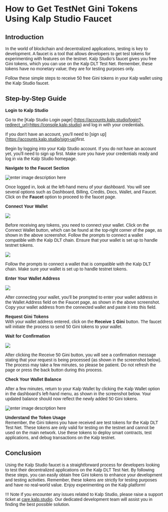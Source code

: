 <style> body {  font-family: "Source Sans 3", sans-serif!important; }</style>
<link href="https://fonts.googleapis.com/css2?family=Source+Sans+3:ital,wght@0,200..900;1,200..900&display=swap" rel="stylesheet">    <link rel="stylesheet" href="https://fonts.googleapis.com/icon?family=Material+Icons">

# How to Get TestNet Gini Tokens Using Kalp Studio Faucet

## **Introduction**

In the world of blockchain and decentralized applications, testing is key to development. A faucet is a tool that allows developers to get test tokens for experimenting with features on the testnet. Kalp Studio’s faucet gives you free Gini tokens, which you can use on the Kalp DLT Test Net. Remember, these tokens have no monetary value; they are for testing purposes only.

Follow these simple steps to receive 50 free Gini tokens in your Kalp wallet using the Kalp Studio faucet.

## **Step-by-Step Guide**

**Login to Kalp Studio**  


Go to the [Kalp Studio Login page] (https://accounts.kalp.studio/login?redirect_url=https://console.kalp.studio) and log in with your credentials.

If you don’t have an account, you’ll need to [sign up] (https://accounts.kalp.studio/sign-up)first.

Begin by logging into your Kalp Studio account. If you do not have an account yet, you'll need to sign up first. Make sure you have your credentials ready and log in via the Kalp Studio homepage.
    
**Navigate to the Faucet Section**

![enter image description here](![](https://docs-images-kalp-studio.s3.ap-south-1.amazonaws.com/Audit/Faucet/f1.jpg)
)

Once logged in, look at the left-hand menu of your dashboard. You will see several options such as Dashboard, Billing, Credits, Docs, Wallet, and Faucet. Click on the **Faucet** option to proceed to the faucet page.
    
**Connect Your Wallet**

![](https://docs-images-kalp-studio.s3.ap-south-1.amazonaws.com/10.+Faucets/2.jfif)

Before receiving any tokens, you need to connect your wallet. Click on the Connect Wallet button, which can be found at the top-right corner of the page, as shown in the above screenshot. Follow the prompts to connect a wallet compatible with the Kalp DLT chain. Ensure that your wallet is set up to handle testnet tokens.

![](![](https://docs-images-kalp-studio.s3.ap-south-1.amazonaws.com/Audit/Faucet/f2.jpg)
)

Follow the prompts to connect a wallet that is compatible with the Kalp DLT chain. Make sure your wallet is set up to handle testnet tokens.
    
**Enter Your Wallet Address**

![](https://docs-images-kalp-studio.s3.ap-south-1.amazonaws.com/Audit/Faucet/f3.jpg)

After connecting your wallet, you’ll be prompted to enter your wallet address in the Wallet Address field on the Faucet page, as shown in the above screenshot. Copy your wallet address from the connected wallet and paste it into this field.
    
**Request Gini Tokens**  
    With your wallet address entered, click on the **Receive 1 Gini** button. The faucet will initiate the process to send 50 Gini tokens to your wallet.
    
**Wait for Confirmation**

![](https://docs-images-kalp-studio.s3.ap-south-1.amazonaws.com/Audit/Faucet/f4.jpg)

After clicking the Receive 50 Gini button, you will see a confirmation message stating that your request is being processed (as shown in the screenshot below). The process may take a few minutes, so please be patient. Do not refresh the page or press the back button during this process.

**Check Your Wallet Balance**
    
After a few minutes, return to your Kalp Wallet by clicking the Kalp Wallet option in the dashboard’s left-hand menu, as shown in the screenshot below. Your updated balance should now reflect the newly added 50 Gini tokens.

![enter image description here](https://docs-images-kalp-studio.s3.ap-south-1.amazonaws.com/Audit/Faucet/f5.jpg)


 **Understand the Token Usage**  
    Remember, the Gini tokens you have received are test tokens for the Kalp DLT Test Net. These tokens are only valid for testing on the testnet and cannot be used on the main network. Use these tokens to deploy smart contracts, test applications, and debug transactions on the Kalp testnet.
    

## **Conclusion**

Using the Kalp Studio faucet is a straightforward process for developers looking to test their decentralized applications on the Kalp DLT Test Net. By following these steps, you can easily obtain free Gini tokens to enhance your development and testing activities. Remember, these tokens are strictly for testing purposes and have no real-world value. Enjoy experimenting on the Kalp platform!

!!! Note
    If you encounter any issues related to Kalp Studio, please raise a support ticket at [care.kalp.studio](mailto:care.kalp.studio). Our dedicated development team will assist you in finding the best possible solution.